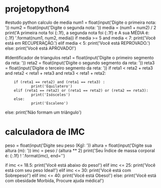 # projetopython4
#estudo python calculo de media
num1 = float(input('Digite o primeira nota: '))
num2 = float(input('Digite o segunda nota: '))
media = (num1 + num2) / 2
print('A primeira nota foi {:.1f}, a segunda nota foi {:.1f} e A sua MÉDIA é: {:.1f} '.format(num1, num2, media))
if media >= 5 and media < 7:
    print('Você está em RECUPERAÇÃO.')
elif media < 5:
    print('Você está REPROVADO.')
else:
    print('Você está APROVADO!')

#Identificador de triangulos
reta1 = float(input('Digite o primeiro segmento da reta: '))
reta2 = float(input('Digite o segundo segmento da reta: '))
reta3 = float(input('Digite o terceiro segmento da reta: '))
if reta1 < reta2 + reta3 and reta2 < reta1 + reta3 and reta3 < reta1 + reta2:

        if (reta1 == reta2) and (reta1 == reta3) :
                print('Equilatero')
        elif (reta1 == reta2) or (reta1 == reta2) or (reta2 == reta3):
                print('Isósceles')
        else:
                print('Escaleno')
else:
        print('Não formam um triângulo')

# calculadora de IMC

peso = float(input('Digite seu peso (Kg): '))
altura = float(input('Digite sua altura (m): '))
imc = peso / (altura ** 2)
print('Seu Índice de massa corporal é: {:.1f} ! '.format(imc), end='')

if imc <= 18.5:
    print('Você está abaixo do peso!')
elif imc <= 25:
    print('Você está com seu peso Ideal!')
elif imc <= 30:
    print('Você está com Sobrepeso!')
elif imc <= 40:
    print('Você está Obeso!')
else:
    print('Você está com obesidade Morbida, Procure ajuda médica!')
